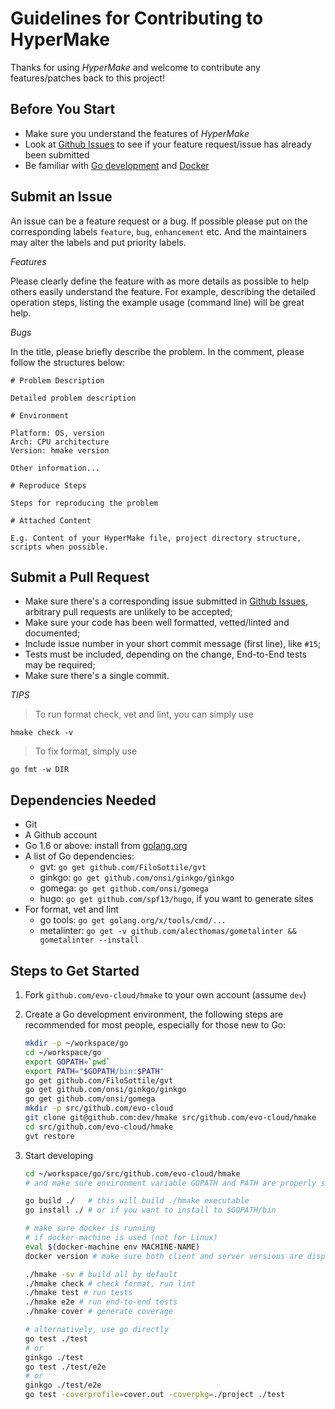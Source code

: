 # Guidelines for Contributing to HyperMake

Thanks for using _HyperMake_ and welcome to contribute any features/patches back
to this project!

## Before You Start

- Make sure you understand the features of _HyperMake_
- Look at [Github Issues](https://github.com/evo-cloud/hmake/issues) to see if
  your feature request/issue has already been submitted
- Be familiar with [Go development](http://golang.org) and [Docker](http://www.docker.com)

## Submit an Issue

An issue can be a feature request or a bug. If possible please put on the
corresponding labels `feature`, `bug`, `enhancement` etc. And the maintainers
may alter the labels and put priority labels.

_Features_

Please clearly define the feature with as more details as possible to help others
easily understand the feature. For example, describing the detailed operation
steps, listing the example usage (command line) will be great help.

_Bugs_

In the title, please briefly describe the problem.
In the comment, please follow the structures below:

```
# Problem Description

Detailed problem description

# Environment

Platform: OS, version
Arch: CPU architecture
Version: hmake version

Other information...

# Reproduce Steps

Steps for reproducing the problem

# Attached Content

E.g. Content of your HyperMake file, project directory structure,
scripts when possible.
```

## Submit a Pull Request

- Make sure there's a corresponding issue submitted in
  [Github Issues](https://github.com/evo-cloud/hmake/issues), arbitrary pull
  requests are unlikely to be accepted;
- Make sure your code has been well formatted, vetted/linted and documented;
- Include issue number in your short commit message (first line), like `#15`;
- Tests must be included, depending on the change, End-to-End tests may be required;
- Make sure there's a single commit.

_TIPS_

>To run format check, vet and lint, you can simply use
```
hmake check -v
```

>To fix format, simply use
```
go fmt -w DIR
```

## Dependencies Needed

- Git
- A Github account
- Go 1.6 or above: install from [golang.org](http://golang.org)
- A list of Go dependencies:
  - gvt: `go get github.com/FiloSottile/gvt`
  - ginkgo: `go get github.com/onsi/ginkgo/ginkgo`
  - gomega: `go get github.com/onsi/gomega`
  - hugo: `go get github.com/spf13/hugo`, if you want to generate sites
- For format, vet and lint
  - go tools: `go get golang.org/x/tools/cmd/...`
  - metalinter: `go get -v github.com/alecthomas/gometalinter && gometalinter --install`

## Steps to Get Started

1. Fork `github.com/evo-cloud/hmake` to your own account (assume `dev`)
2. Create a Go development environment, the following steps are recommended for
   most people, especially for those new to Go:

   ```sh
   mkdir -p ~/workspace/go
   cd ~/workspace/go
   export GOPATH=`pwd`
   export PATH="$GOPATH/bin:$PATH"
   go get github.com/FiloSottile/gvt
   go get github.com/onsi/ginkgo/ginkgo
   go get github.com/onsi/gomega
   mkdir -p src/github.com/evo-cloud
   git clone git@github.com:dev/hmake src/github.com/evo-cloud/hmake
   cd src/github.com/evo-cloud/hmake
   gvt restore
   ```

3. Start developing

   ```sh
   cd ~/workspace/go/src/github.com/evo-cloud/hmake
   # and make sure environment variable GOPATH and PATH are properly set as above

   go build ./   # this will build ./hmake executable
   go install ./ # or if you want to install to $GOPATH/bin

   # make sure docker is running
   # if docker-machine is used (not for Linux)
   eval $(docker-machine env MACHINE-NAME)
   docker version # make sure both client and server versions are displayed

   ./hmake -sv # build all by default
   ./hmake check # check format, run lint
   ./hmake test # run tests
   ./hmake e2e # run end-to-end tests
   ./hmake cover # generate coverage

   # alternatively, use go directly
   go test ./test
   # or
   ginkgo ./test
   go test ./test/e2e
   # or
   ginkgo ./test/e2e
   go test -coverprofile=cover.out -coverpkg=./project ./test
   ```

